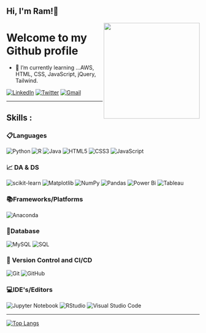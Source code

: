 <h2> Hi, I'm Ram!👋 </h2><img align ='right' src="https://media.giphy.com/media/iIqmM5tTjmpOB9mpbn/giphy.gif"  width="250">

<!--
**notramm/notramm** is a ✨ _special_ ✨ repository because its `README.md` (this file) appears on your GitHub profile.

Here are some ideas to get you started:

- 🔭 I’m currently working on ...
- 🌱 I’m currently learning ...
- 👯 I’m looking to collaborate on ...
- 🤔 I’m looking for help with ...
- 💬 Ask me about ...
- 📫 How to reach me: ...
- 😄 Pronouns: ...
- ⚡ Fun fact: ...
-->

# Welcome to my Github profile

- 🔭 I’m currently learning ...AWS, HTML, CSS, JavaScript, jQuery, Tailwind.

[![LinkedIn](https://img.shields.io/badge/linkedin-%230077B5.svg?style=for-the-badge&logo=linkedin&logoColor=white&link=https://www.linkedin.com/in/rammuduli/)](https://www.linkedin.com/in/rammuduli/)
[![Twitter](https://img.shields.io/badge/Twitter-%231DA1F2.svg?style=for-the-badge&logo=Twitter&logoColor=white&link=https://twitter.com/notramm)](https://twitter.com/notramm)
[![Gmail](https://img.shields.io/badge/Gmail-D14836?style=for-the-badge&logo=gmail&logoColor=white&link=mailto:muduliram09@gmail.com)](mailto:muduliram09@gmail.com)
<!--[![Portfolio](https://img.shields.io/badge/Portfolio-%23000000.svg?style=for-the-badge&logo=firefox&logoColor=#FF7139)]()
[![Tableau](https://img.shields.io/badge/Tableau-E97627.svg?style=for-the-badge&logo=Tableau&logoColor=white)](https://public.tableau.com/app/profile/abhikalp.arya)-->

---

## **Skills :**

### 📋Languages
![Python](https://img.shields.io/badge/python-3670A0?style=for-the-badge&logo=python&logoColor=ffdd54)
![R](https://img.shields.io/badge/r-%23276DC3.svg?style=for-the-badge&logo=r&logoColor=white)
![Java](https://img.shields.io/badge/java-%2300599C.svg?style=for-the-badge&logo=java&logoColor=white)
![HTML5](https://img.shields.io/badge/html5-%23E34F26.svg?style=for-the-badge&logo=html5&logoColor=white)
![CSS3](https://img.shields.io/badge/css3-%231572B6.svg?style=for-the-badge&logo=css3&logoColor=white)
![JavaScript](https://img.shields.io/badge/javascript-%23323330.svg?style=for-the-badge&logo=javascript&logoColor=%23F7DF1E)

### 📈 DA & DS
![scikit-learn](https://img.shields.io/badge/scikit--learn-%23F7931E.svg?style=for-the-badge&logo=scikit-learn&logoColor=white)
![Matplotlib](https://img.shields.io/badge/Matplotlib-%23ffffff.svg?style=for-the-badge&logo=Matplotlib&logoColor=black)
![NumPy](https://img.shields.io/badge/numpy-%23013243.svg?style=for-the-badge&logo=numpy&logoColor=white)
![Pandas](https://img.shields.io/badge/pandas-%23150458.svg?style=for-the-badge&logo=pandas&logoColor=white)
![Power Bi](https://img.shields.io/badge/power_bi-F2C811?style=for-the-badge&logo=powerbi&logoColor=black)
![Tableau](https://img.shields.io/badge/Tableau-E97627.svg?style=for-the-badge&logo=Tableau&logoColor=white)

### 📚Frameworks/Platforms
![Anaconda](https://img.shields.io/badge/Anaconda-%2344A833.svg?style=for-the-badge&logo=anaconda&logoColor=white)


### 💾Database
![MySQL](https://img.shields.io/badge/mysql-%2300f.svg?style=for-the-badge&logo=mysql&logoColor=white)
![SQL](https://img.shields.io/badge/sql-%23316192.svg?style=for-the-badge&logo=sql&logoColor=white)

### 🔬 Version Control and CI/CD
![Git](https://img.shields.io/badge/git-%23F05033.svg?style=for-the-badge&logo=git&logoColor=white)
![GitHub](https://img.shields.io/badge/github-%23121011.svg?style=for-the-badge&logo=github&logoColor=white)

### 💻IDE's/Editors
![Jupyter Notebook](https://img.shields.io/badge/jupyter-%23FA0F00.svg?style=for-the-badge&logo=jupyter&logoColor=white)
![RStudio](https://img.shields.io/badge/RStudio-4285F4?style=for-the-badge&logo=rstudio&logoColor=white)
![Visual Studio Code](https://img.shields.io/badge/Visual%20Studio%20Code-0078d7.svg?style=for-the-badge&logo=visual-studio-code&logoColor=white)

---
[![Top Langs](https://github-readme-stats.vercel.app/api/top-langs/?username=notramm)](https://github.com/notramm/github-readme-stats)
<!--
## **📊GitHub Stats :**


<picture>
<source 
  srcset="https://github-readme-stats.vercel.app/api?username=notramm&show_icons=true&theme=dark"
  media="(prefers-color-scheme: dark)"
/>
<source
  srcset="https://github-readme-stats.vercel.app/api?username=notramm&show_icons=true"
  media="(prefers-color-scheme: light), (prefers-color-scheme: no-preference)"
/>
<img src="https://github-readme-stats.vercel.app/api?username=notramm&show_icons=true" />
</picture>
<br><br>

![](https://github-readme-streak-stats.herokuapp.com/?user=notramm&theme=dark&hide_border=false)
<br><br>

![](https://github-readme-stats.vercel.app/api/top-langs/?username=notramm&theme=dark&hide_border=false&include_all_commits=false&count_private=false&layout=compact)
-->
